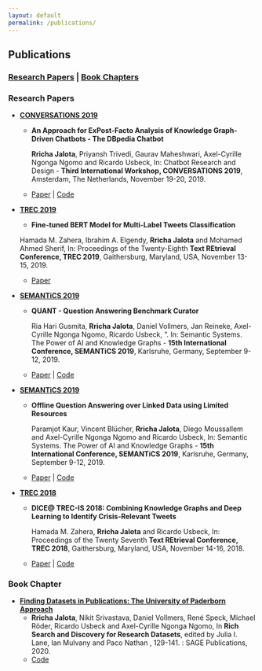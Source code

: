 ```yaml
---
layout: default
permalink: /publications/
---
```


## Publications
### [Research Papers](#papers) | [Book Chapters](#chapter)

### Research Papers<a name="papers"></a>

* [**CONVERSATIONS 2019**](https://conversations2019.wordpress.com/)

  * **An Approach for ExPost-Facto Analysis of Knowledge Graph-Driven Chatbots - The
DBpedia Chatbot**
  
    **Rricha Jalota**, Priyansh Trivedi,
               Gaurav Maheshwari,
               Axel-Cyrille Ngonga Ngomo and
               Ricardo Usbeck,  In: Chatbot Research and Design - **Third International Workshop, CONVERSATIONS 2019**, Amsterdam, The Netherlands, November 19-20, 2019.
  * [Paper](https://www.researchgate.net/publication/338683513_An_Approach_for_Ex-Post-Facto_Analysis_of_Knowledge_Graph-Driven_Chatbots_-_The_DBpedia_Chatbot) \| [Code](https://github.com/dice-group/DBpedia-Chatlog-Analysis) 

* [**TREC 2019**](https://trec.nist.gov/pubs/trec28/trec2019.html)

  * **Fine-tuned BERT Model for Multi-Label Tweets Classification**
 
  Hamada M. Zahera, Ibrahim A. Elgendy,
               **Rricha Jalota** and
               Mohamed Ahmed Sherif, In: Proceedings of the Twenty-Eighth **Text REtrieval Conference, TREC 2019**, Gaithersburg, Maryland, USA, November 13-15, 2019.
  * [Paper](https://trec.nist.gov/pubs/trec28/papers/DICE_UPB.IS.pdf) 
  

* [**SEMANTiCS 2019**](https://2019.semantics.cc/)

  * **QUANT - Question Answering Benchmark Curator**
    
    Ria Hari Gusmita, **Rricha Jalota**, Daniel Vollmers, Jan Reineke, Axel-Cyrille Ngonga Ngomo, Ricardo Usbeck, ”. In: Semantic Systems. The Power of AI and Knowledge
Graphs - **15th International Conference, SEMANTiCS 2019**, Karlsruhe, Germany, September 9-12, 2019. 
  * [Paper](https://link.springer.com/chapter/10.1007/978-3-030-33220-4_25) \| [Code](https://github.com/dice-group/QUANT)

* [**SEMANTiCS 2019**](https://2019.semantics.cc/)

  * **Offline Question Answering over Linked Data using Limited Resources** 
  
    Paramjot Kaur,
               Vincent Blücher,
               **Rricha Jalota**,
               Diego Moussallem and
               Axel-Cyrille Ngonga Ngomo and
               Ricardo Usbeck, In: Semantic Systems. The Power of AI and Knowledge Graphs - **15th International Conference, SEMANTiCS 2019**, Karlsruhe, Germany, September 9-12, 2019.
  * [Paper](http://ceur-ws.org/Vol-2451/paper-15.pdf) \| [Code](https://github.com/dice-group/qamel)
  

* [**TREC 2018**](https://trec.nist.gov/pubs/trec27/trec2018.html)

  * **DICE@ TREC-IS 2018: Combining Knowledge Graphs and Deep Learning to Identify Crisis-Relevant Tweets**
  
    Hamada M. Zahera, **Rricha Jalota** and Ricardo Usbeck, In: Proceedings of the Twenty Seventh **Text REtrieval Conference, TREC 2018**, Gaithersburg, Maryland,
USA, November 14-16, 2018.
  * [Paper](https://trec.nist.gov/pubs/trec27/papers/DICE-UPB-IS.pdf) \| [Code](https://github.com/dice-group/TREC-IS)


### Book Chapter <a name="chapter"></a>

* [**Finding Datasets in Publications: The University of Paderborn Approach**](https://study.sagepub.com/richcontext/student-resources/e-book-files/web-pdf)
   * **Rricha Jalota**, Nikit Srivastava, Daniel Vollmers, René Speck, Michael Röder, Ricardo Usbeck and Axel-Cyrille Ngonga Ngomo, In **Rich Search and Discovery for Research Datasets**, edited by Julia I. Lane, Ian Mulvany and Paco Nathan , 129-141. : SAGE Publications, 2020.
   * [Code](https://github.com/dice-group/rich-context-competition)